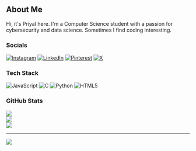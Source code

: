 ## About Me
Hi, it's Priyal here. I'm a Computer Science student with a passion for cybersecurity and data science. Sometimes I find coding interesting.

### Socials
[![Instagram](https://img.shields.io/badge/Instagram-%23E4405F.svg?logo=Instagram&logoColor=white)](https://instagram.com/8tequilashots) 
[![LinkedIn](https://img.shields.io/badge/LinkedIn-%230077B5.svg?logo=linkedin&logoColor=white)](https://linkedin.com/in/https://www.linkedin.com/in/priyal-it/) 
[![Pinterest](https://img.shields.io/badge/Pinterest-%23E60023.svg?logo=Pinterest&logoColor=white)](https://pinterest.com/8tequilashots) 
[![X](https://img.shields.io/badge/X-black.svg?logo=X&logoColor=white)](https://x.com/pariupatel) 

### Tech Stack
![JavaScript](https://img.shields.io/badge/javascript-%23323330.svg?style=flat&logo=javascript&logoColor=%23F7DF1E) 
![C](https://img.shields.io/badge/c-%2300599C.svg?style=flat&logo=c&logoColor=white) 
![Python](https://img.shields.io/badge/python-3670A0?style=flat&logo=python&logoColor=ffdd54) 
![HTML5](https://img.shields.io/badge/html5-%23E34F26.svg?style=flat&logo=html5&logoColor=white)

### GitHub Stats
![](https://github-readme-stats.vercel.app/api?username=pariupatel&theme=dark&hide_border=true&include_all_commits=true&count_private=true)<br/>
![](https://github-readme-streak-stats.herokuapp.com/?user=pariupatel&theme=dark&hide_border=true)<br/>
![](https://github-readme-stats.vercel.app/api/top-langs/?username=pariupatel&theme=dark&hide_border=true&include_all_commits=true&count_private=true&layout=compact)

---
[![](https://visitcount.itsvg.in/api?id=pariupatel&icon=5&color=1)](https://visitcount.itsvg.in)

<!-- Proudly created with GPRM ( https://gprm.itsvg.in ) -->
